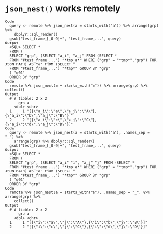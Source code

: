 # `json_nest()` works remotely

    Code
      query <- remote %>% json_nest(a = starts_with("a")) %>% arrange(grp) %>%
        dbplyr::sql_render()
      gsub("test_frame_[_0-9]+", "test_frame_...", query)
    Output
      <SQL> SELECT *
      FROM (
      SELECT "grp", (SELECT "a_i", "a_j" FROM (SELECT *
      FROM "#test_frame_...") "*tmp_a*" WHERE ("grp" = "*tmp*"."grp") FOR JSON PATH) AS "a" FROM (SELECT *
      FROM "#test_frame_...") "*tmp*" GROUP BY "grp"
      ) "q01"
      ORDER BY "grp"
    Code
      remote %>% json_nest(a = starts_with("a")) %>% arrange(grp) %>% collect()
    Output
      # A tibble: 2 x 2
          grp a                                                              
        <dbl> <chr>                                                          
      1     1 "[{\"a_i\":\"a\",\"a_j\":\"A\"},{\"a_i\":\"b\",\"a_j\":\"B\"}]"
      2     2 "[{\"a_i\":\"c\",\"a_j\":\"C\"},{\"a_i\":\"d\",\"a_j\":\"D\"}]"
    Code
      query <- remote %>% json_nest(a = starts_with("a"), .names_sep = "_") %>%
        arrange(grp) %>% dbplyr::sql_render()
      gsub("test_frame_[_0-9]+", "test_frame_...", query)
    Output
      <SQL> SELECT *
      FROM (
      SELECT "grp", (SELECT "a_i" "i", "a_j" "j" FROM (SELECT *
      FROM "#test_frame_...") "*tmp_a*" WHERE ("grp" = "*tmp*"."grp") FOR JSON PATH) AS "a" FROM (SELECT *
      FROM "#test_frame_...") "*tmp*" GROUP BY "grp"
      ) "q01"
      ORDER BY "grp"
    Code
      remote %>% json_nest(a = starts_with("a"), .names_sep = "_") %>% arrange(grp) %>%
        collect()
    Output
      # A tibble: 2 x 2
          grp a                                                      
        <dbl> <chr>                                                  
      1     1 "[{\"i\":\"a\",\"j\":\"A\"},{\"i\":\"b\",\"j\":\"B\"}]"
      2     2 "[{\"i\":\"c\",\"j\":\"C\"},{\"i\":\"d\",\"j\":\"D\"}]"

